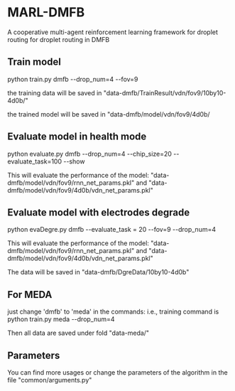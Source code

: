 # MARL-DMFB
A cooperative multi-agent reinforcement learning framework for droplet routing for droplet routing in DMFB

## Train model
python train.py dmfb --drop_num=4 --fov=9

the training data will be saved in "data-dmfb/TrainResult/vdn/fov9/10by10-4d0b/"

the trained model will be saved in "data-dmfb/model/vdn/fov9/4d0b/

## Evaluate model in health mode
python evaluate.py dmfb --drop_num=4 --chip_size=20 --evaluate_task=100 --show

This will evaluate the performance of the model: "data-dmfb/model/vdn/fov9/rnn_net_params.pkl" and "data-dmfb/model/vdn/fov9/4d0b/vdn_net_params.pkl"

## Evaluate model with electrodes degrade
python evaDegre.py dmfb --evaluate_task = 20 --fov=9 --drop_num=4

This will evaluate the performance of the model: "data-dmfb/model/vdn/fov9/rnn_net_params.pkl" and "data-dmfb/model/vdn/fov9/4d0b/vdn_net_params.pkl"

The data will be saved in "data-dmfb/DgreData/10by10-4d0b"

## For MEDA
just change 'dmfb' to 'meda' in the commands: i.e., training command is
python train.py meda --drop_num=4

Then all data are saved under fold "data-meda/"

## Parameters
You can find more usages or change the parameters of the algorithm in the file "common/arguments.py"

